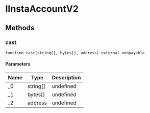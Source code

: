 # IInstaAccountV2









## Methods

### cast

```solidity
function cast(string[], bytes[], address) external nonpayable
```





#### Parameters

| Name | Type | Description |
|---|---|---|
| _0 | string[] | undefined
| _1 | bytes[] | undefined
| _2 | address | undefined




